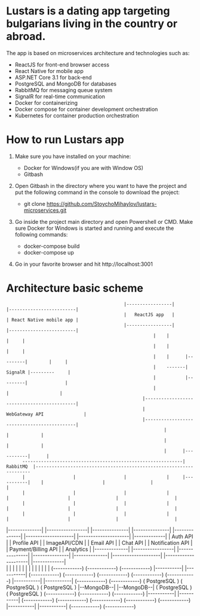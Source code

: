 # Lustars is a dating app targeting bulgarians living in the country or abroad. 
The app is based on microservices architecture and technologies such as: 
  - ReactJS for front-end browser access
  - React Native for mobile app
  - ASP.NET Core 3.1 for back-end 
  - PostgreSQL and MongoDB for databases
  - RabbitMQ for messaging queue system
  - SignalR for real-time communication
  - Docker for containerizing
  - Docker compose for container development orchestration
  - Kubernetes for container production orchestration

# How to run Lustars app
1. Make sure you have installed on your machine: 
    - Docker for Windows(if you are with Window OS)
    - Gitbash

2. Open Gitbash in the directory where you want to have the project and put the following command in the console to download the project:
    - git clone https://github.com/StoychoMihaylov/lustars-microservices.git

3. Go inside the project main directory and open Powershell or CMD. Make sure Docker for Windows is started and running and execute the following commands:
    - docker-compose build
    - docker-compose up
    
4. Go in your favorite browser and hit http://localhost:3001




# Architecture basic scheme
                                                |-----------------|                  |-------------------------|
                                                |   ReactJS app   |                  | React Native mobile app |
                                                |-----------------|                  |-------------------------|
                                                           |    |                         |     |
                                                           |    |                         |     |  
                                                           |    |      |---------|        |     |
                                                           |    -------| SignalR |---------     |
                                                           |           |---------|              |
                                                           |                |                   |
                                                       |--------------------------------------------|
                                                       |               WebGateway API               |
                                                       |--------------------------------------------|     
                                                               |            |            |
                                                               |            |            |   
                                                               |      |-----------|      |       
          ------------------------------------------------------------| RabbitMQ  |--------------------------------------------------------------------
          |                  |                  |               |     |-----------|    |                      |                 |                     |         
          |                  |                  |               |                      |                      |                 |                     |
          |                  |                  |               |                      |                      |                 |                     |
          |                  |                  |               |                      |                      |                 |                     |
 |--------------| |-----------------| |---------------| |---------------|      |--------------| |--------------------| |---------------------| |-------------|
 |   Auth API   | |   Profile API   | | ImageAPI/CDN  | |   Email API   |      |   Chat API   | |  Notification API  | | Payment/Billing API | |  Analytics  | 
 |--------------| |-----------------| |---------------| |---------------|      |--------------| |--------------------| |---------------------| |-------------|  
         |                  |                                   |                     |                   |                      |                    |
         |                  |                                   |                     |                   |                      |                    |
  (------------)      (------------)                     (------------)         |-----------|       |-----------|          (------------)       (------------)
  (------------)      (------------)                     (------------)         |-----------|       |-----------|          (------------)       (------------) 
  ( PostgreSQL )      ( PostgreSQL )                     ( PostgreSQL )         |--MongoDB--|       |--MongoDB--|          ( PostgreSQL )       ( PostgreSQL )
  (------------)      (------------)                     (------------)         |-----------|       |-----------|          (------------)       (------------)
  (------------)      (------------)                     (------------)         |-----------|       |-----------|          (------------)       (------------)





